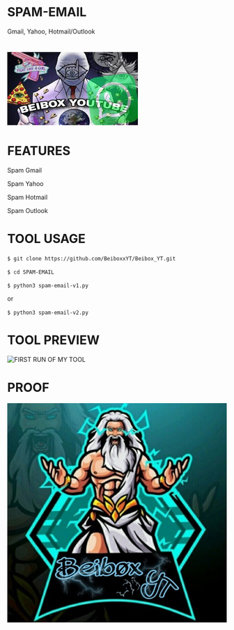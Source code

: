 # SPAM-EMAIL
 Gmail, Yahoo, Hotmail/Outlook 

#
![FIRST RUN OF MY TOOL](https://github.com/BeiboxxYT/Beibox_YT/blob/main/1.jpg)


# FEATURES

Spam Gmail

Spam Yahoo

Spam Hotmail 

Spam Outlook


# TOOL USAGE

`$ git clone https://github.com/BeiboxxYT/Beibox_YT.git`

`$ cd SPAM-EMAIL`

`$ python3 spam-email-v1.py`

or 

`$ python3 spam-email-v2.py`

# TOOL PREVIEW

![FIRST RUN OF MY TOOL](https://github.com/mkdirlove/SPAM-EMAIL/blob/master/Screenshot%20from%202021-03-26%2008-16-44.png)

# PROOF

![FIRST RUN OF MY TOOL](https://github.com/BeiboxxYT/Beibox_YT/blob/main/2.jpg)

